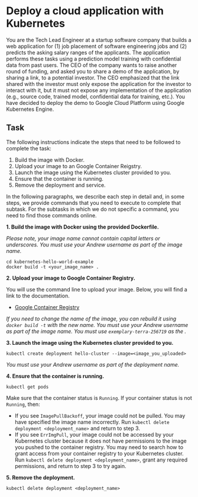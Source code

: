 # Deploy a cloud application with Kubernetes

You are the Tech Lead Engineer at a startup software company that builds a web application for (1) job placement of software engineering jobs and (2) predicts the asking salary ranges of the applicants. The application performs these tasks using a prediction model training with confidential data from past users. The CEO of the company wants to raise another round of funding, and asked you to share a demo of the application, by sharing a link, to a potential investor. The CEO emphasized that the link shared with the investor must only expose the application for the investor to interact with it, but it must not expose any implementation of the application (e.g., source code, trained model, confidential data for training, etc.). You have decided to deploy the demo to Google Cloud Platform using Google Kubernetes Engine.


## Task

The following instructions indicate the steps that need to be followed to complete the task:
1. Build the image with Docker.
2. Upload your image to an Google Container Reigstry.
3. Launch the image using the Kubernetes cluster provided to you.
4. Ensure that the container is running.
5. Remove the deployment and service.

In the following paragraphs, we describe each step in detail and, in some steps, we provide commands that you need to execute to complete that subtask. For the subtasks in which we do not specific a command, you need to find those commands online.

**1. Build the image with Docker using the provided Dockerfile.**

*Please note, your image name cannot contain capital letters or underscores. You must use your Andrew username as part of the image name.*

```
cd kubernetes-hello-world-example
docker build -t <your_image_name> . 
```

**2. Upload your image to Google Container Registry.**

You will use the command line to upload your image.  Below, you will find a link to the documentation.

- [Google Container Registry](https://cloud.google.com/container-registry/docs/quickstart) 

*If you need to change the name of the image, you can rebuild it using `docker build -t` with the new name. You must use your Andrew username as part of the image name. You must use `exemplary-terra-256719` as the <project-id>.*

**3. Launch the image using the Kubernetes cluster provided to you.**

```
kubectl create deployment hello-cluster --image=<image_you_uploaded>
```

*You must use your Andrew username as part of the deployment name.*

**4. Ensure that the container is running.**

```
kubectl get pods
```

Make sure that the container status is `Running`.  If your container status is not `Running`, then:

- If you see `ImagePullBackoff`, your image could not be pulled. You may have specified the image name incorrectly. Run `kubectl delete deployment <deployment_name>` and return to step 3.
- If you see `ErrImgPull`, your image could not be accessed by your Kubernetes cluster because it does not have permissions to the image you pushed to the container registry. You may need to search how to grant access from your container registry to your Kubernetes cluster. Run `kubectl delete deployment <deployment_name>`, grant any required permissions, and return to step 3 to try again.

**5. Remove the deployment.**

```
kubectl delete deployment <deployment_name>
```
